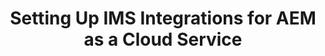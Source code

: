 ---
title: Setting Up IMS Integrations for AEM as a Cloud Service
description: Learn how to set up IMS integrations for AEM as a Cloud Service
---